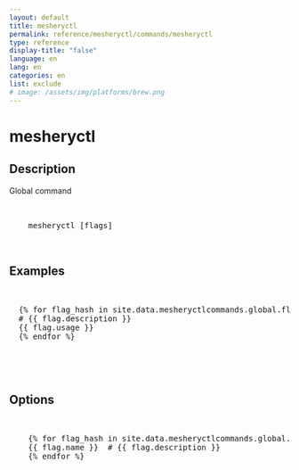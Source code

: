 ```yaml
---
layout: default
title: mesheryctl 
permalink: reference/mesheryctl/commands/mesheryctl
type: reference
display-title: "false"
language: en
lang: en
categories: en
list: exclude
# image: /assets/img/platforms/brew.png
---
```


<!-- Copy this template to create individual doc pages for each mesheryctl commands -->

<!-- Name of the command -->
# mesheryctl 

## Description
Global command
<br/>

<!-- Basic usage of the command -->
<pre class="codeblock-pre">
  <div class="codeblock">
    mesheryctl [flags]
  </div>
</pre>

## Examples

<pre class="codeblock-pre">
  <div class="codeblock">
  {% for flag_hash in site.data.mesheryctlcommands.global.flags %}{% assign flag = flag_hash[1] %}
  # {{ flag.description }}
  {{ flag.usage }}
  {% endfor %}
  </div>
</pre>
<br/>


<!-- Options/Flags available in this command -->
## Options

<pre class="codeblock-pre">
  <div class="codeblock">
    {% for flag_hash in site.data.mesheryctlcommands.global.flags %}{% assign flag = flag_hash[1] %}
    {{ flag.name }}  # {{ flag.description }}
    {% endfor %}
  </div>
</pre>
<br/>

